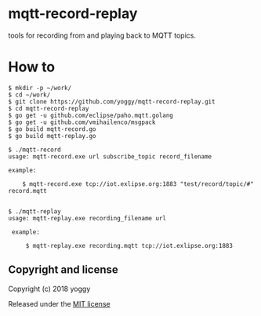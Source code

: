 mqtt-record-replay
====

tools for recording from and playing back to MQTT topics.

How to
====

    $ mkdir -p ~/work/
    $ cd ~/work/
    $ git clone https://github.com/yoggy/mqtt-record-replay.git
    $ cd mqtt-record-replay
    $ go get -u github.com/eclipse/paho.mqtt.golang
    $ go get -u github.com/vmihailenco/msgpack
    $ go build mqtt-record.go
    $ go build mqtt-replay.go
 
    $ ./mqtt-record
    usage: mqtt-record.exe url subscribe_topic record_filename
 
    example:
 
        $ mqtt-record.exe tcp://iot.exlipse.org:1883 "test/record/topic/#" record.mqtt
 
 
    $ ./mqtt-replay
    usage: mqtt-replay.exe recording_filename url
 
     example:
 
         $ mqtt-replay.exe recording.mqtt tcp://iot.exlipse.org:1883

Copyright and license
----
Copyright (c) 2018 yoggy

Released under the [MIT license](LICENSE.txt)

